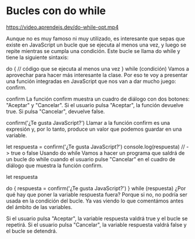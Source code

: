# Bucles con do while

https://video.aprendejs.dev/do-while-opt.mp4

Aunque no es muy famoso ni muy utilizado, es interesante que sepas que existe en JavaScript un bucle que se ejecuta al menos una vez, y luego se repite mientras se cumpla una condición. Este bucle se llama do while y tiene la siguiente sintaxis:

do {
  // código que se ejecuta al menos una vez
} while (condición)
Vamos a aprovechar para hacer más interesante la clase. Por eso te voy a presentar una función integradas en JavaScript que nos van a dar mucho juego: confirm.

confirm
La función confirm muestra un cuadro de diálogo con dos botones: "Aceptar" y "Cancelar". Si el usuario pulsa "Aceptar", la función devuelve true. Si pulsa "Cancelar", devuelve false.

confirm('¿Te gusta JavaScript?')
Llamar a la función confirm es una expresión y, por lo tanto, produce un valor que podemos guardar en una variable.

let respuesta = confirm('¿Te gusta JavaScript?')
console.log(respuesta) // -> true o false
Usando do while
Vamos a hacer un programa que saldrá de un bucle do while cuando el usuario pulse "Cancelar" en el cuadro de diálogo que muestra la función confirm.

let respuesta

do {
  respuesta = confirm('¿Te gusta JavaScript?')
} while (respuesta)
¿Por qué hay que poner la variable respuesta fuera? Porque si no, no podría ser usada en la condición del bucle. Ya vas viendo lo que comentámos antes del ámbito de las variables.

Si el usuario pulsa "Aceptar", la variable respuesta valdrá true y el bucle se repetirá. Si el usuario pulsa "Cancelar", la variable respuesta valdrá false y el bucle se detendrá.